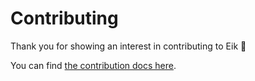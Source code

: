 # Contributing

Thank you for showing an interest in contributing to Eik 🧡

You can find [the contribution docs here](https://github.com/eik-lib/.github/blob/main/CONTRIBUTING.md).
